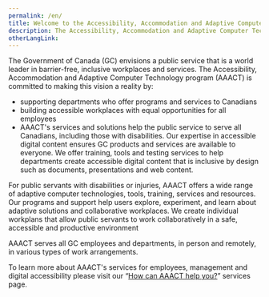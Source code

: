 ```yaml
---
permalink: /en/
title: Welcome to the Accessibility, Accommodation and Adaptive Computer Technology program (AAACT) website
description: The Accessibility, Accommodation and Adaptive Computer Technology (AAACT) program supports creating inclusive, barrier-free workplaces in the Government of Canada. It offers training, tools, and adaptive technologies to ensure accessibility for all employees, including those with disabilities. AAACT serves all government employees, providing resources both in person and remotely.
otherLangLink:
---
```


The Government of Canada (GC) envisions a public service that is a world leader in barrier-free, inclusive workplaces and services. The Accessibility, Accommodation and Adaptive Computer Technology program (AAACT) is committed to making this vision a reality by:

- supporting departments who offer programs and services to Canadians
- building accessible workplaces with equal opportunities for all employees
- AAACT's services and solutions help the public service to serve all Canadians, including those with disabilities. Our expertise in accessible digital content ensures GC products and services are available to everyone. We offer training, tools and testing services to help departments create accessible digital content that is inclusive by design such as documents, presentations and web content.

For public servants with disabilities or injuries, AAACT offers a wide range of adaptive computer technologies, tools, training, services and resources. Our programs and support help users explore, experiment, and learn about adaptive solutions and collaborative workplaces. We create individual workplans that allow public servants to work collaboratively in a safe, accessible and productive environment

AAACT serves all GC employees and departments, in person and remotely, in various types of work arrangements.

To learn more about AAACT's services for employees, management and digital accessibility please visit our “[How can AAACT help you?](./how-can-aaact-help-you/)” services page.
